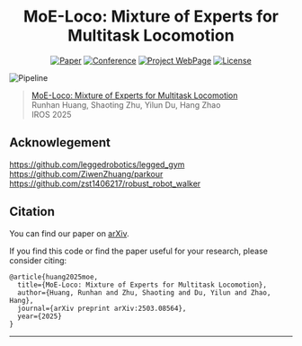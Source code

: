 <!-- <a href=https://arxiv.org/abs/2503.08564><img src='https://img.shields.io/badge/arXiv-2402.00752-b31b1b.svg'></a> <a href='https://immortalco.github.io/Instruct-4D-to-4D/'><img src='https://img.shields.io/badge/Project-Page-Green'></a>  -->

<div align="center">

# MoE-Loco: Mixture of Experts for Multitask Locomotion

[![Paper](https://img.shields.io/badge/arXiv-2503.08564-brightgreen)](https://arxiv.org/abs/2503.08564) [![Conference](https://img.shields.io/badge/IROS-2025-blue)](https://www.iros25.org/) [![Project WebPage](https://img.shields.io/badge/Project-webpage-%23fc4d5d)](https://moe-loco.github.io/) [![License](https://img.shields.io/badge/License-MIT-yellow.svg)](https://opensource.org/licenses/MIT)

</div>

![Pipeline](./asset/pipeline-1.png)
> [MoE-Loco: Mixture of Experts for Multitask Locomotion](https://arxiv.org/abs/2503.08564) \
> Runhan Huang, Shaoting Zhu, Yilun Du, Hang Zhao \
> IROS 2025

## Acknowlegement
https://github.com/leggedrobotics/legged_gym<br>
https://github.com/ZiwenZhuang/parkour
https://github.com/zst1406217/robust_robot_walker

## Citation

You can find our paper on [arXiv](https://arxiv.org/abs/2503.08564).

If you find this code or find the paper useful for your research, please consider citing:

```
@article{huang2025moe,
  title={MoE-Loco: Mixture of Experts for Multitask Locomotion},
  author={Huang, Runhan and Zhu, Shaoting and Du, Yilun and Zhao, Hang},
  journal={arXiv preprint arXiv:2503.08564},
  year={2025}
}
```

---
